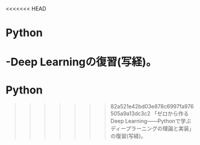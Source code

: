 <<<<<<< HEAD
 # Python
-Deep Learningの復習(写経)。 
=======
# Python
>>>>>>> 82a521e42bd03e878c6997fa976505a9a13dc3c2
「ゼロから作るDeep Learning――Pythonで学ぶディープラーニングの理論と実装」の復習(写経)。  

